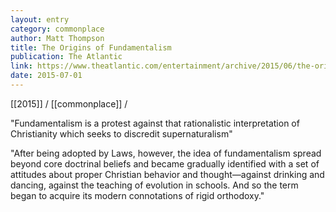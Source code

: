 ```yaml
---
layout: entry
category: commonplace
author: Matt Thompson
title: The Origins of Fundamentalism
publication: The Atlantic
link: https://www.theatlantic.com/entertainment/archive/2015/06/the-origins-of-fundamentalism/397238/
date: 2015-07-01
---
```


[[2015]] / [[commonplace]] / 

"Fundamentalism is a protest against that rationalistic interpretation of Christianity which seeks to discredit supernaturalism"

"After being adopted by Laws, however, the idea of fundamentalism spread beyond core doctrinal beliefs and became gradually identified with a set of attitudes about proper Christian behavior and thought—against drinking and dancing, against the teaching of evolution in schools. And so the term began to acquire its modern connotations of rigid orthodoxy."